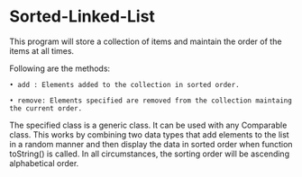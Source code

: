# Sorted-Linked-List

This program will store a collection of items and maintain the order of the items at all times. 


Following are the methods:

    • add : Elements added to the collection in sorted order.

    • remove: Elements specified are removed from the collection maintaing the current order.


The specified class is a generic class.
It can be used with any Comparable class. 
This works by combining two data types that add elements to the list in a random manner and then display the data in sorted order when function toString() is called. 
In all circumstances, the sorting order will be ascending alphabetical order.
